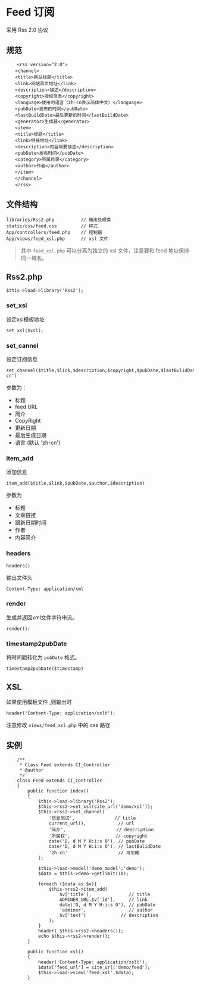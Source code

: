 # Feed 订阅

采用 Rss 2.0 协议

## 规范

~~~{.xml}
	<rss version="2.0">
　　<channel>
　　<title>网站标题</title>
　　<link>网站首页地址</link>
　　<description>描述</description>
　　<copyright>授权信息</copyright>
　　<language>使用的语言（zh-cn表示简体中文）</language>
　　<pubDate>发布的时间</pubDate>
　　<lastBuildDate>最后更新的时间</lastBuildDate>
　　<generator>生成器</generator>
　　<item>
　　<title>标题</title>
　　<link>链接地址</link>
　　<description>内容简要描述</description>
　　<pubDate>发布时间</pubDate>
　　<category>所属目录</category>
　　<author>作者</author>
　　</item>
　　</channel>
　　</rss>
~~~



## 文件结构

	libraries/Rss2.php          // 输出处理类
	static/css/feed.css         // 样式
	App/controllers/feed.php    // 控制器
	App/views/feed_xsl.php      // xsl 文件

> 其中 `feed_xsl.php` 可以分离为独立的 xsl 文件，注意要和 feed 地址保持同一域名。

## Rss2.php

	$this->load->library('Rss2');

### set_xsl

设定xsl模板地址

	set_xsl($xsl);

### set_cannel

设定订阅信息

	set_channel($title,$link,$description,$copyright,$pubDate,$lastBulidDate,$language='zh-cn')

参数为：

* 标题
* feed URL
* 简介
* CopyRight 
* 更新日期
* 最后生成日期
* 语言 (默认 'zh-cn')


### item_add

添加信息

	item_add($title,$link,$pubDate,$author,$description)

参数为

* 标题
* 文章链接
* 跟新日期时间
* 作者
* 内容简介

### headers

	headers()

输出文件头

	Content-Type: application/xml

### render

生成并返回xml文件字符串流。

	render();

### timestamp2pubDate

将时间戳转化为	`pubDate` 格式。

	timestamp2pubDate($timestamp)

## XSL 

如果使用模板文件 ,则输出时

	header('Content-Type: application/xslt');

注意修改 `views/feed_xsl.php` 中的 css 路径

## 实例

~~~{.php}
	/**
	 * Class Feed extends CI_Controller 
	 * @author 
	 */
	class Feed extends CI_Controller
	{
		public function index()
		{
			$this->load->library('Rss2');
			$this->rss2->set_xsl(site_url('demo/xsl'));
			$this->rss2->set_channel(
				'信息测试',               // title
				current_url(),            // url
				'简介',                   // description
				'所属权',                 // copyright
				date('D, d M Y H:i:s O'), // pubDate
				date('D, d M Y H:i:s O'), // lastBulidDate
				'zh-cn'                   // 可忽略
			);

			$this->load->model('demo_model','demo');
			$data = $this->demo->getlimit(10);

			foreach ($data as $v){
				$this->rss2->item_add(
					$v['title'],              // title
					ADMINER_URL.$v['id'],     // link
					date('D, d M Y H:i:s O'), // pubDate
					'adminer',                // author
					$v['text']             // description
				);
			}
			header( $this->rss2->headers());
			echo $this->rss2->render();
		}

		public function xsl()
		{
			header('Content-Type: application/xslt');
			$data['feed_url'] = site_url('demo/feed');
			$this->load->view('feed_xsl',$data);
		}
~~~



